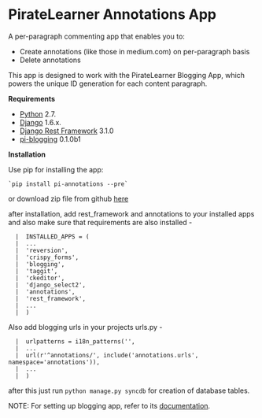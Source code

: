 PirateLearner Annotations App
=====================================

A per-paragraph commenting app that enables you to:

- Create annotations (like those in medium.com) on per-paragraph basis
- Delete annotations

This app is designed to work with the PirateLearner Blogging App, which powers the unique ID generation for each content paragraph.

**Requirements**

- [Python](https://www.python.org/) 2.7.
- [Django](https://www.djangoproject.com/) 1.6.x.
- [Django Rest Framework](http://www.django-rest-framework.org/) 3.1.0
- [pi-blogging](http://blogging.readthedocs.org/en/latest/) 0.1.0b1

**Installation**

Use pip for installing the app:

    `pip install pi-annotations --pre`

or download zip file from github [here](https://github.com/PirateLearner/annotations/archive/master.zip)


after installation, add rest_framework and annotations to your installed apps and also make sure that requirements are also installed -

      |  INSTALLED_APPS = (
      |  ...
      |  'reversion',
      |  'crispy_forms',
      |  'blogging',
      |  'taggit',
      |  'ckeditor',
      |  'django_select2',
      |  'annotations',
      |  'rest_framework',
      |  ...
      |  )

Also add blogging urls in your projects urls.py -

      |  urlpatterns = i18n_patterns('',
      |  ...
      |  url(r'^annotations/', include('annotations.urls', namespace='annotations')),
      |  ...
      |  )

after this just run ``python manage.py syncdb`` for creation of database tables.

NOTE: For setting up blogging app, refer to its [documentation](http://blogging.readthedocs.org/en/latest/).